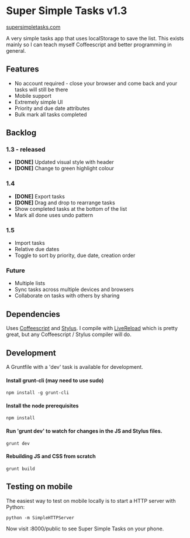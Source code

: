 # Super Simple Tasks v1.3
[supersimpletasks.com](http://supersimpletasks.com)

A very simple tasks app that uses localStorage to save the list. This exists mainly so I can teach myself Coffeescript and better programming in general.


## Features

* No account required - close your browser and come back and your tasks will still be there
* Mobile support
* Extremely simple UI
* Priority and due date attributes
* Bulk mark all tasks completed


## Backlog

### 1.3 - released

* **[DONE]** Updated visual style with header
* **[DONE]** Change to green highlight colour

### 1.4

* **[DONE]** Export tasks
* **[DONE]** Drag and drop to rearrange tasks
* Show completed tasks at the bottom of the list
* Mark all done uses undo pattern

### 1.5

* Import tasks
* Relative due dates
* Toggle to sort by priority, due date, creation order

### Future

* Multiple lists
* Sync tasks across multiple devices and browsers
* Collaborate on tasks with others by sharing


## Dependencies

Uses [Coffeescript](http://coffeescript.org/) and [Stylus](http://learnboost.github.com/stylus/). I compile with [LiveReload](http://livereload.com/) which is pretty great, but any Coffeescript / Stylus compiler will do.


## Development

A Gruntfile with a 'dev' task is available for development.

#### Install grunt-cli (may need to use sudo)

    npm install -g grunt-cli

#### Install the node prerequisites

    npm install

#### Run 'grunt dev' to watch for changes in the JS and Stylus files.

    grunt dev

#### Rebuilding JS and CSS from scratch

    grunt build

## Testing on mobile

The easiest way to test on mobile locally is to start a HTTP server with Python:

    python -m SimpleHTTPServer

Now visit <youripaddress>:8000/public to see Super Simple Tasks on your phone.

